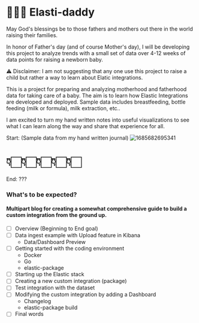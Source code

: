 # 👨🏻‍🍼 Elasti-daddy
May God's blessings be to those fathers and mothers out there in the world raising their families.  

In honor of Father's day (and of course Mother's day), I will be developing this project to analyze trends with a small set of data over 4-12 weeks of data points for raising a newborn baby. 

⚠️ Disclaimer: I am not suggesting that any one use this project to raise a child but rather a way to learn about Elatic integrations.

This is a project for preparing and analyzing motherhood and fatherhood data for taking care of a baby. The aim is to learn how Elastic Integrations are developed and deployed. Sample data includes breastfeeding, bottle feeding (milk or formula), milk extraction, etc..

I am excited to turn my hand written notes into useful visualizations to see what I can learn along the way and share that experience for all.

Start:
(Sample data from my hand written journal)
![1685682695341](https://github.com/nicpenning/Elasti-daddy/assets/5582679/53e5aaa5-de3e-4469-ab25-5b2247ae9f92)

# 👇🏻👇🏻👇🏻👇🏻👇🏻

End:
???

### What's to be expected?
#### Multipart blog for creating a somewhat comprehensive guide to build a custom integration from the ground up. 
- [ ] Overview (Beginning to End goal)
- [ ] Data ingest example with Upload feature in Kibana
  - Data/Dashboard Preview
- [ ] Getting started with the coding environment
  - Docker
  - Go
  - elastic-package
- [ ] Starting up the Elastic stack
- [ ] Creating a new custom integration (package)
- [ ] Test integration with the dataset
- [ ] Modifying the custom integration by adding a Dashboard
  - Changelog
  - elastic-package build
- [ ] Final words

